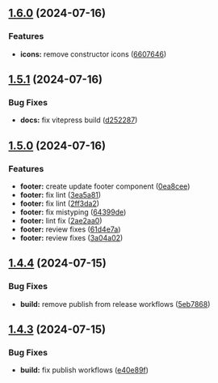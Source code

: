 ## [1.6.0](https://github.com/acronis/ui-component-library/compare/v1.5.1...v1.6.0) (2024-07-16)


### Features

* **icons:** remove constructor icons ([6607646](https://github.com/acronis/ui-component-library/commit/660764609616152d82a649803a5de898eaa92b03))

## [1.5.1](https://github.com/acronis/ui-component-library/compare/v1.5.0...v1.5.1) (2024-07-16)


### Bug Fixes

* **docs:** fix vitepress build ([d252287](https://github.com/acronis/ui-component-library/commit/d252287b13adee0095d60dd3fd021b4f5ba85432))

## [1.5.0](https://github.com/acronis/ui-component-library/compare/v1.4.4...v1.5.0) (2024-07-16)


### Features

* **footer:** create update footer component ([0ea8cee](https://github.com/acronis/ui-component-library/commit/0ea8cee6b6185688f9be03326f2dcb46afbf2699))
* **footer:** fix lint ([3ea5a81](https://github.com/acronis/ui-component-library/commit/3ea5a810534cf590a744989071763edeb55567cc))
* **footer:** fix lint ([2ff3da2](https://github.com/acronis/ui-component-library/commit/2ff3da2cde392571d41418132e874a0158c7d95a))
* **footer:** fix mistyping ([64399de](https://github.com/acronis/ui-component-library/commit/64399de3be8df3ae539a476d3e6e60f61ae7b88f))
* **footer:** lint fix ([2ae2aa0](https://github.com/acronis/ui-component-library/commit/2ae2aa080fd9063973ff4136973cd3eaafc0c272))
* **footer:** review fixes ([61d4e7a](https://github.com/acronis/ui-component-library/commit/61d4e7a850e7689f7add0f772ffa138c74e1f492))
* **footer:** review fixes ([3a04a02](https://github.com/acronis/ui-component-library/commit/3a04a028d81ed8750d12b96fd4e9fe773d7fdab5))

## [1.4.4](https://github.com/acronis/ui-component-library/compare/v1.4.3...v1.4.4) (2024-07-15)


### Bug Fixes

* **build:** remove publish from release workflows ([5eb7868](https://github.com/acronis/ui-component-library/commit/5eb7868c168c570de85c051f298ec66571788dd5))

## [1.4.3](https://github.com/acronis/ui-component-library/compare/v1.4.2...v1.4.3) (2024-07-15)


### Bug Fixes

* **build:** fix publish workflows ([e40e89f](https://github.com/acronis/ui-component-library/commit/e40e89f0078d48e2ce1ef69f2e1d04a8a3ebbecf))

